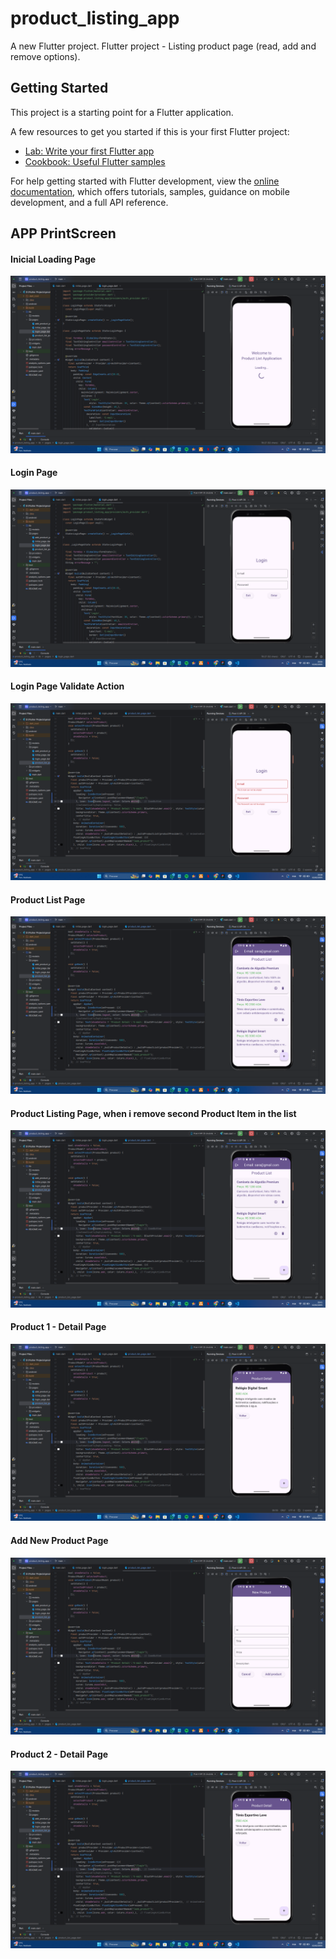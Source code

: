 # product_listing_app

A new Flutter project.
Flutter project - Listing product page (read, add and remove options).

## Getting Started

This project is a starting point for a Flutter application.

A few resources to get you started if this is your first Flutter project:

- [Lab: Write your first Flutter app](https://docs.flutter.dev/get-started/codelab)
- [Cookbook: Useful Flutter samples](https://docs.flutter.dev/cookbook)

For help getting started with Flutter development, view the
[online documentation](https://docs.flutter.dev/), which offers tutorials,
samples, guidance on mobile development, and a full API reference.

## APP PrintScreen

#### Inicial Loading Page


![Loading page](./assets/images/splash_page.png)


#### Login Page


![Login page](./assets/images/login_page.png)


#### Login Page Validate Action


![Login page](./assets/images/login_validate_inputs.png)


#### Product List Page


![Product List page](./assets/images/product_list.png)


#### Product Listing Page, when i remove second Product Item in the list


![Product List page](./assets/images/after_remove_action_screen.png)

#### Product 1 - Detail Page


![Product Detail page](./assets/images/product_detail-1.png)


#### Add New Product Page


![New Product page](./assets/images/add_product_page.png)

#### Product 2 - Detail Page


![Product Detail page](./assets/images/producy_detail-2.png)

